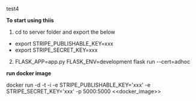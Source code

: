 test4

**To start using thiis**

1) cd to server folder and export the below  

 - export STRIPE_PUBLISHABLE_KEY=xxx
 - export STRIPE_SECRET_KEY=xxx

2) FLASK_APP=app.py FLASK_ENV=development flask run --cert=adhoc

**run docker image**

docker run -d -t -i -e STRIPE_PUBLISHABLE_KEY='xxx' -e STRIPE_SECRET_KEY='xxx' -p 5000:5000 <<docker_image>>

